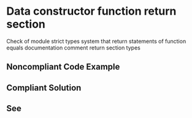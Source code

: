 # Data constructor function return section

Check of module strict types system that return statements of function equals documentation comment return section types

## Noncompliant Code Example

## Compliant Solution

## See


